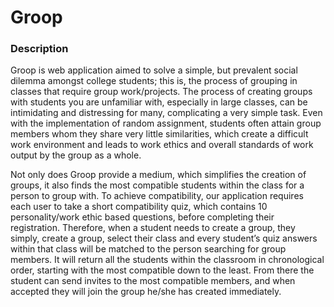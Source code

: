 <h1>Groop</h1>
<h3>Description</h3>
<p>Groop is web application aimed to solve a simple, but prevalent social dilemma amongst college students; this is, the process of grouping in classes that require group work/projects. The process of creating groups with students you are unfamiliar with, especially in large classes, can be intimidating and distressing for many, complicating a very simple task. Even with the implementation of random assignment, students often attain group members whom they share very little similarities, which create a difficult work environment and leads to work ethics and overall standards of work output by the group as a whole.</p>

<p>Not only does Groop provide a medium, which simplifies the creation of groups, it also finds the most compatible students within the class for a person to group with. To achieve compatibility, our application requires each user to take a short compatibility quiz, which contains 10 personality/work ethic based questions, before completing their registration. Therefore, when a student needs to create a group, they simply, create a group, select their class and every student’s quiz answers within that class will be matched to the person searching for group members. It will return all the students within the classroom in chronological order, starting with the most compatible down to the least. From there the student can send invites to the most compatible members, and when accepted they will join the group he/she has created immediately.</p> 
 

